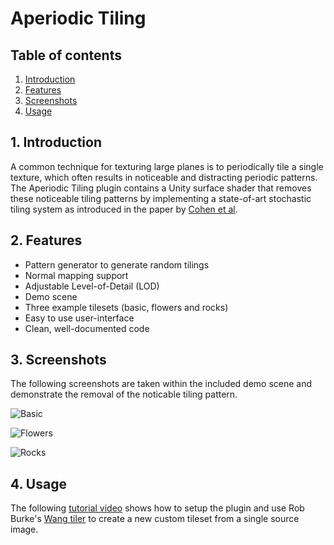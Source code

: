 # Aperiodic Tiling

## Table of contents

1. [Introduction](##-1.-Introduction)
2. [Features](##-2.-Features)
3. [Screenshots](##-3.-Screenshots)
4. [Usage](##-4.-Usage)

## 1. Introduction

A common technique for texturing large planes is to periodically tile a single texture, which often results in noticeable and distracting periodic patterns. The Aperiodic Tiling plugin contains a Unity surface shader that removes these noticeable tiling patterns by implementing a state-of-art stochastic tiling system as introduced in the paper by [Cohen et al](http://www.cs.jhu.edu/~misha/Fall19/Readings/Cohen03.pdf).

## 2. Features

- Pattern generator to generate random tilings
- Normal mapping support
- Adjustable Level-of-Detail (LOD)
- Demo scene
- Three example tilesets (basic, flowers and rocks)
- Easy to use user-interface
- Clean, well-documented code

## 3. Screenshots

The following screenshots are taken within the included demo scene and demonstrate the removal of the noticable tiling pattern.

![Basic](https://user-images.githubusercontent.com/40113382/90249906-90ae4c00-de3b-11ea-9fca-06894c1cb7e5.jpg)

![Flowers](https://user-images.githubusercontent.com/40113382/90249916-9310a600-de3b-11ea-9d8a-e6c2077cca38.jpg)

![Rocks](https://user-images.githubusercontent.com/40113382/90332145-d2b1cc00-dfba-11ea-8ba6-215a3e70f47c.jpg)

## 4. Usage

The following [tutorial video](https://youtu.be/zU1IxlMyJv8) shows how to setup the plugin and use Rob Burke's [Wang tiler](https://robburke.net/mle/wang/) to create a new custom tileset from a single source image.
